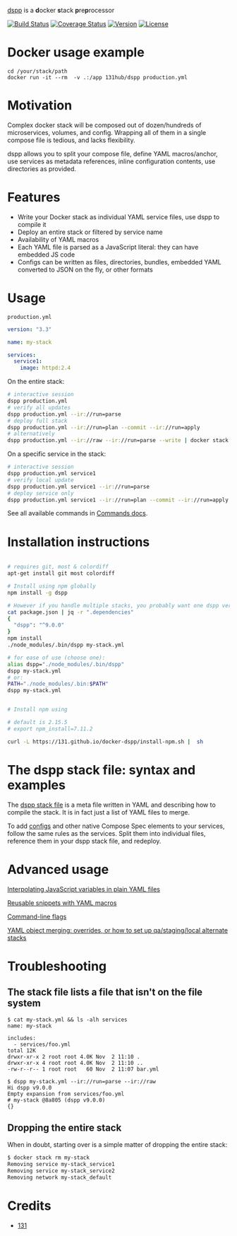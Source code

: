 [dspp](https://github.com/131/dspp) is a **d**ocker **s**tack **p**re**p**rocessor

[![Build Status](https://github.com/131/docker-dspp/actions/workflows/test.yml/badge.svg?branch=master)](https://github.com/131/docker-dspp/actions/workflows/test.yml)
[![Coverage Status](https://coveralls.io/repos/github/131/docker-dspp/badge.svg?branch=master)](https://coveralls.io/github/131/docker-dspp?branch=master)
[![Version](https://img.shields.io/npm/v/dspp.svg)](https://www.npmjs.com/package/dspp)
[![License](https://img.shields.io/badge/license-MIT-blue.svg)](http://opensource.org/licenses/MIT)


# Docker usage example

```
cd /your/stack/path
docker run -it --rm  -v .:/app 131hub/dspp production.yml
```

# Motivation
Complex docker stack will be composed out of dozen/hundreds of microservices, volumes, and config.
Wrapping all of them in a single compose file is tedious, and lacks flexibility.

dspp allows you to split your compose file, define YAML macros/anchor, use services as metadata references, inline configuration contents, use directories as provided.


# Features

* Write your Docker stack as individual YAML service files, use dspp to compile it
* Deploy an entire stack or filtered by service name
* Availability of YAML macros
* Each YAML file is parsed as a JavaScript literal: they can have embedded JS code
* Configs can be written as files, directories, bundles, embedded YAML converted to JSON on the fly, or other formats


# Usage

`production.yml`
```yaml
version: "3.3"

name: my-stack

services:
  service1:
    image: httpd:2.4
```

On the entire stack:
```bash
# interactive session
dspp production.yml
# verify all updates
dspp production.yml --ir://run=parse
# deploy full stack
dspp production.yml --ir://run=plan --commit --ir://run=apply
# alternatively
dspp production.yml --ir://raw --ir://run=parse --write | docker stack deploy --compose-file - my-stack
```

On a specific service in the stack:
```bash
# interactive session
dspp production.yml service1
# verify local update
dspp production.yml service1 --ir://run=parse
# deploy service only
dspp production.yml service1 --ir://run=plan --commit --ir://run=apply
```

See all available commands in [Commands docs](./docs/CLI_COMMANDS.md).


# Installation instructions
```bash

# requires git, most & colordiff
apt-get install git most colordiff

# Install using npm globally
npm install -g dspp

# However if you handle multiple stacks, you probably want one dspp version per project
cat package.json | jq -r ".dependencies"
{
  "dspp": "^9.0.0"
}
npm install
./node_modules/.bin/dspp my-stack.yml

# for ease of use (choose one):
alias dspp="./node_modules/.bin/dspp"
dspp my-stack.yml
# or:
PATH="./node_modules/.bin:$PATH"
dspp my-stack.yml


# Install npm using

# default is 2.15.5
# export npm_install=7.11.2

curl -L https://131.github.io/docker-dspp/install-npm.sh |  sh

```


# The dspp stack file: syntax and examples

The [dspp stack file](./docs/SYNTAX_STACK_FILE.md) is a meta file written in YAML and describing how to compile the stack. It is in fact just a list of YAML files to merge.

To add [configs](./docs/SYNTAX_CONFIGS.md) and other native Compose Spec elements to your services, follow the same rules as the services. Split them into individual files, reference them in your dspp stack file, and redeploy.


# Advanced usage

[Interpolating JavaScript variables in plain YAML files](./docs/ADVANCED_INTERPOLATE.md)

[Reusable snippets with YAML macros](./docs/ADVANCED_MACROS.md)

[Command-line flags](./docs/CLI_FLAGS.md)

[YAML object merging: overrides, or how to set up qa/staging/local alternate stacks](./docs/ADVANCED_MERGING.md)



# Troubleshooting

## The stack file lists a file that isn't on the file system
```
$ cat my-stack.yml && ls -alh services
name: my-stack

includes:
  - services/foo.yml
total 12K
drwxr-xr-x 2 root root 4.0K Nov  2 11:10 .
drwxr-xr-x 4 root root 4.0K Nov  2 11:10 ..
-rw-r--r-- 1 root root   60 Nov  2 11:07 bar.yml
```
```
$ dspp my-stack.yml --ir://run=parse --ir://raw
Hi dspp v9.0.0
Empty expansion from services/foo.yml
# my-stack @8a805 (dspp v9.0.0)
{}
```

## Dropping the entire stack

When in doubt, starting over is a simple matter of dropping the entire stack:
```bash
$ docker stack rm my-stack
Removing service my-stack_service1
Removing service my-stack_service2
Removing network my-stack_default
```


# Credits
* [131](https://github.com/131)


